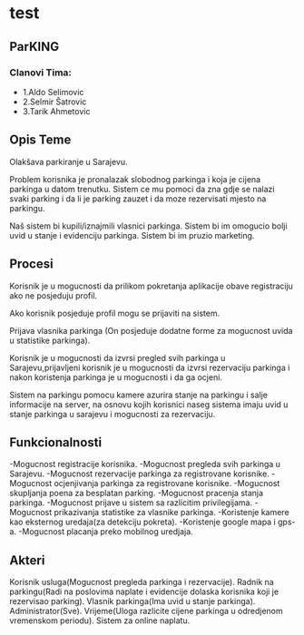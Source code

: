 # test

## ParKING

### Clanovi Tima:
* 1.Aldo Selimovic
* 2.Selmir Šatrovic
* 3.Tarik Ahmetovic

## Opis Teme

Olakšava parkiranje u Sarajevu.

Problem korisnika je pronalazak slobodnog parkinga i koja je cijena parkinga u datom trenutku. Sistem ce mu pomoci da zna gdje se nalazi svaki parking i da li je parking zauzet i da moze rezervisati mjesto na parkingu.

Naš sistem bi kupili/iznajmili vlasnici parkinga. Sistem bi im omogucio bolji uvid u stanje i evidenciju parkinga. Sistem bi im pruzio marketing.

## Procesi

Korisnik je u mogucnosti da prilikom pokretanja aplikacije obave registraciju ako ne posjeduju profil.

Ako korisnik posjeduje profil mogu se prijaviti na sistem.

Prijava vlasnika parkinga (On posjeduje dodatne forme za mogucnost uvida u statistike parkinga).

Korisnik je u mogucnosti da izvrsi pregled svih parkinga u Sarajevu,prijavljeni korisnik je u mogucnosti da izvrsi rezervaciju parkinga i nakon koristenja parkinga je u mogucnosti i da ga ocjeni.

Sistem na parkingu pomocu kamere azurira stanje na parkingu i salje informacije na server, na osnovu kojih korisnici naseg sistema imaju uvid u stanje parkinga u sarajevu i mogucnosti za rezervaciju.

## Funkcionalnosti

-Mogucnost registracije korisnika.
-Mogucnost pregleda svih parkinga u Sarajevu.
-Mogucnost rezervacije parkinga za registrovane korisnike.
-Mogucnost ocjenjivanja parkinga za registrovane korisnike.
-Mogucnost skupljanja poena za besplatan parking.
-Mogucnost pracenja stanja parkinga.
-Mogucnost prijave u sistem sa razlicitim privilegijama.
-Mogucnost prikazivanja statistike za vlasnike parkinga.
-Koristenje kamere kao eksternog uredaja(za detekciju pokreta).
-Koristenje google mapa i gps-a.
-Mogucnost placanja preko mobilnog uredjaja.

## Akteri

Korisnik usluga(Mogucnost pregleda parkinga i rezervacije).
Radnik na parkingu(Radi na poslovima naplate i evidencije dolaska korisnika koji je rezervisao parking).
Vlasnik parkinga(Ima uvid u stanje parkinga).
Administrator(Sve).
Vrijeme(Uloga razlicite cijene parkinga u odredjenom vremenskom periodu).
Sistem za online naplatu.
